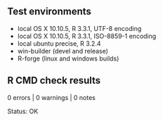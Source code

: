 ## Test environments
* local OS X 10.10.5, R 3.3.1, UTF-8 encoding
* local OS X 10.10.5, R 3.3.1, ISO-8859-1 encoding
* local ubuntu precise, R 3.2.4
* win-builder (devel and release)
* R-forge (linux and windows builds)

## R CMD check results
0 errors | 0 warnings | 0 notes

Status: OK
